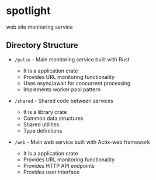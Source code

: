 # spotlight
web site monitoring service

## Directory Structure

- `/pulse` - Main monitoring service built with Rust
  - It is a application crate
  - Provides URL monitoring functionality
  - Uses async/await for concurrent processing
  - Implements worker pool pattern

- `/shared` - Shared code between services
  - It is a library crate
  - Common data structures
  - Shared utilities
  - Type definitions

- `/web` - Main web service built with Actix-web framework
  - It is a application crate
  - Provides URL monitoring functionality
  - Provides HTTP API endpoints
  - Provides user interface

